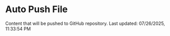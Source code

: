 # Auto Push File

Content that will be pushed to GitHub repository.
Last updated: 07/26/2025, 11:33:54 PM